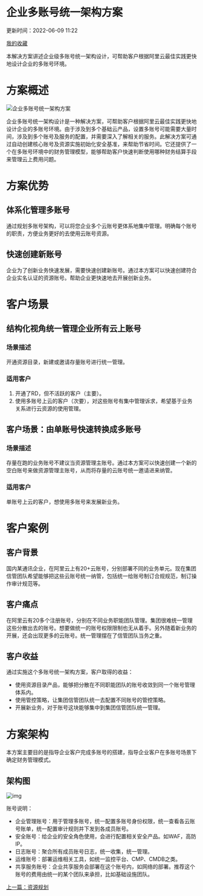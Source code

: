 # 企业多账号统一架构方案

更新时间：2022-06-09 11:22

[我的收藏](https://help.aliyun.com/my_favorites.html)

本解决方案讲述企业级多账号统一架构设计，可帮助客户根据阿里云最佳实践更快地设计企业的多账号环境。

# 方案概述

![企业多账号统一架构方案](https://help-static-aliyun-doc.aliyuncs.com/assets/img/zh-CN/7698374561/p448024.png)

企业多账号统一架构设计是一种解决方案，可帮助客户根据阿里云最佳实践更快地设计企业的多账号环境。由于涉及到多个基础云产品，设置多账号可能需要大量时间，涉及到多个账号及服务的配置，并需要深入了解相关的服务。此解决方案可通过自动创建核心账号及资源实施初始化安全基准，来帮助节省时间。它还提供了一个在多账号环境中的财务管理模型，能够帮助客户快速判断使用哪种财务结算手段来管理云上费用问题。



# 方案优势

## 体系化管理多账号

通过规划多账号架构，可以将您企业多个云账号更体系地集中管理。明确每个账号的职责，方便业务更好的去使用云账号资源。



## 快速创建新账号

企业为了创新业务快速发展，需要快速创建新账号。通过本方案可以快速创建符合企业实名认证的资源账号。帮助企业更快速地去开展创新业务。



# 客户场景

## 结构化视角统一管理企业所有云上账号

### 场景描述

开通资源目录，新建或邀请存量账号进行统一管理。

### 适用客户

1. 开通了RD，但不活跃的客户（主要）。
2. 使用多账号上云的客户（次要），对这些账号有集中管理诉求，希望基于业务关系进行云资源的使用管理。



## 客户场景：由单账号快速转换成多账号

### 场景描述

存量在跑的业务账号不建议当资源管理主账号。通过本方案可以快速创建一个新的空白账号来做资源管理主账号，从而将存量的云账号统一邀请进来纳管。

### 适用客户

单账号上云的客户，想使用多账号来发展新业务。



# 客户案例

## 客户背景

国内某通讯企业，在阿里云上有20+云账号，分别部署不同的业务单元。现在集团信管团队希望能够把这些云账号统一纳管，包括统一给账号制订合规规范，制订操作审计规范等。



## 客户痛点

在阿里云有20多个注册账号，分别在不同业务职能团队管理。集团很难统一管理这些分散出去的账号。想要做统一的账号权限限制也无从着手。另外随着新业务的开展，还会出现更多的云账号。统一管理摆在了信管团队当务之重。



## 客户收益

通过实施这个多账号统一架构方案，客户取得的收益：

- 使用资源目录产品，能够把分散在不同职能团队的账号收敛到同一个账号管理体系内。
- 使用管控策略，让集团信管团队统一去配置不同账号的管控策略。
- 开展新业务，对于账号这块能够集中到集团信管团队统一管理。



# 方案架构

本方案主要目的是指导企业客户完成多账号的搭建，指导企业客户在多账号场景下确定财务管理模式。



## 架构图

![img](https://intranetproxy.alipay.com/skylark/lark/0/2022/jpeg/7854/1645683116700-64273249-5478-421d-a145-bc40c147d2d4.jpeg)

账号说明：

- 企业管理账号：用于管理多账号，统一配置多账号身份权限，统一查看各云账号账单，统一配置审计规则并下发到各成员账号。
- 安全账号：给企业的安全角色使用，会进行配置相关安全产品。如WAF，高防IP。
- 日志账号：聚合所有成员账号日志，统一收集，统一管理。
- 运维账号：部署运维相关工具，如统一监控平台、CMP、CMDB之类。
- 共享服务账号：企业共享服务会部署在这个账号内，如网络的部署。推荐这个账号的费用由统一的某个团队来承担，比如基础设施团队。

[上一篇：资源规划](https://help.aliyun.com/document_detail/417320.html)